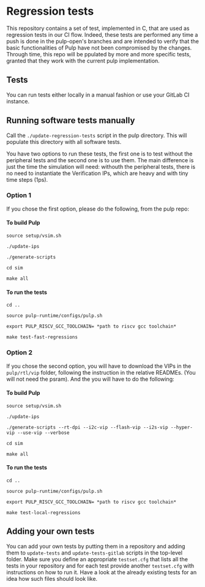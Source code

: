 # Regression tests
This repository contains a set of test, implemented in C, that are used as regression tests in our CI flow. Indeed, these tests are performed any time a push is done in the pulp-open's branches and are intended to verify that the basic functionalities of Pulp have not been compromised by the changes. Through time, this repo will be ppulated by more and more specific tests, granted that they work with the current pulp implementation.

## Tests
You can run tests either locally in a manual fashion or use your GitLab CI instance. 

## Running software tests manually
Call the `./update-regression-tests` script in the pulp directory. This will populate this directory with all software tests.

You have two options to run these tests, the first one is to test without the peripheral tests and the second one is to use them. The main difference is just the time the simulation will need: withouth the peripheral tests, there is no need to instantiate the Verification IPs, which are heavy and with tiny time steps (1ps). 

### Option 1
If you chose the first option, please do the following, from the pulp repo:

#### To build Pulp
```
source setup/vsim.sh

./update-ips

./generate-scripts

cd sim

make all

```
#### To run the tests
```
cd ..

source pulp-runtime/configs/pulp.sh

export PULP_RISCV_GCC_TOOLCHAIN= *path to riscv gcc toolchain*

make test-fast-regressions
```
### Option 2
If you chose the second option, you will have to download the VIPs in the `pulp/rtl/vip` folder, following the instruction in the relative READMEs. (You will not need the psram). And the you will have to do the following:


#### To build Pulp
```
source setup/vsim.sh

./update-ips

./generate-scripts --rt-dpi --i2c-vip --flash-vip --i2s-vip --hyper-vip --use-vip --verbose

cd sim

make all

```
#### To run the tests
```
cd ..

source pulp-runtime/configs/pulp.sh

export PULP_RISCV_GCC_TOOLCHAIN= *path to riscv gcc toolchain*

make test-local-regressions
```

 
## Adding your own tests
You can add your own tests by putting them in a repository and adding them to
`update-tests` and `update-tests-gitlab` scripts in the top-level folder. Make
sure you define an appropriate `testset.cfg` that lists all the tests in your
repository and for each test provide another `testset.cfg` with instructions on
how to run it. Have a look at the already existing tests for an idea how such
files should look like.



